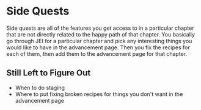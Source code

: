# Side Quests

Side quests are all of the features you get access to in a particular chapter that are not directly related to the happy path of that chapter. You basically go through JEI for a particular chapter and pick any interesting things you would like to have in the advancement page. Then you fix the recipes for each of them, then add them to the advancement page for that chapter.

## Still Left to Figure Out

- When to do staging
- Where to put fixing broken recipes for things you don't want in the advancement page
